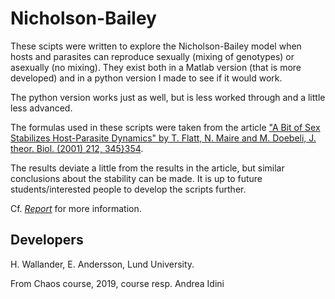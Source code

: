 # Nicholson-Bailey

These scipts were written to explore the Nicholson-Bailey model when hosts and parasites can reproduce sexually (mixing of genotypes) or asexually (no mixing). They exist both in a Matlab version (that is more developed) and in a python version I made to see if it would work.

The python version works just as well, but is less worked through and a little less advanced. 

The formulas used in these scripts were taken from the article ["A Bit of Sex Stabilizes Host-Parasite Dynamics" by T. Flatt, N. Maire and M. Doebeli, J. theor. Biol. (2001) 212, 345}354](www.doi.org/10.1006/jtbi.2001.2380). 

The results deviate a little from the results in the article, but similar conclusions about the stability can be made. It is up to future students/interested people to develop the scripts further.

Cf. [*Report*](https://github.com/LundInChaos/NicholsonBailey/blob/master/Project_Chaos_v3.pdf) for more information.

## Developers

H. Wallander, E. Andersson, Lund University.

From Chaos course, 2019, course resp. Andrea Idini

